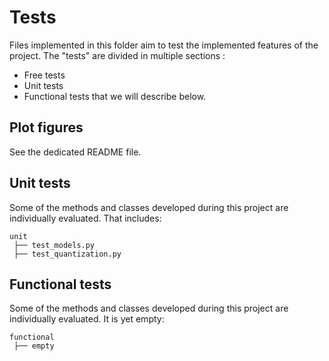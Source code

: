 # Tests

Files implemented in this folder aim to test the implemented features of the project. The "tests" are divided in multiple sections :
- Free tests
- Unit tests
- Functional tests
that we will describe below.

## Plot figures

See the dedicated README file.

## Unit tests
Some of the methods and classes developed during this project are individually evaluated. That includes:
```
unit
 ├── test_models.py
 ├── test_quantization.py
```

## Functional tests
Some of the methods and classes developed during this project are individually evaluated. It is yet empty:
```
functional
 ├── empty
```